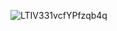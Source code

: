 ![LTIV331vcfYPfzqb4q](https://github.com/user-attachments/assets/1bfeea5d-05fd-4343-b490-9bb48c2f90a8)
